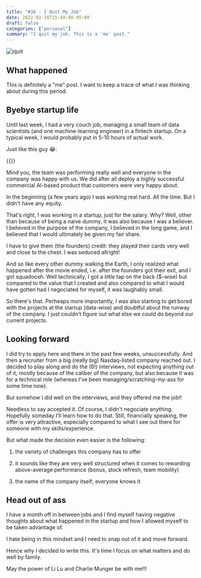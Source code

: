```yaml
---
title: "#38 - I Quit My Job"
date: 2022-02-28T15:49:08-05:00
draft: false
categories: ["personal"]
summary: "I quit my job. This is a 'me' post."
---
```


![iquit](/images/iquit.png)

## What happened

This is definitely a "me" post. I want to keep a trace of what I was thinking about during this period.

## Byebye startup life

Until last week, I had a very couch job, managing a small team of data scientists (and one machine-learning engineer) in a fintech startup. On a typical week, I would probably put in 5-10 hours of actual work. 

Just like this guy 😂:

{{<youtube j_1lIFRdnhA>}}

Mind you, the team was performing really well and everyone in the company was happy with us. We did after all deploy a highly successful commercial AI-based product that customers were very happy about.

In the beginning (a few years ago) I was working real hard. All the time. But I didn't have any equity. 

That's right, I was working in a startup, just for the salary. Why? Well, other than because of being a naive dummy, it was also because I was a believer. I believed in the purpose of the company, I believed in the long game, and I believed that I would ultimately be given my fair share.

I have to give them (the founders) credit: they played their cards very well and close to the chest. I was seduced allright!

And so like every other dummy walking the Earth, I only realized what happened after the movie ended, i.e. after the founders got their exit, and I got squadoosh. Well technically, I got a little tap on the back ($-wise) but compared to the value that I created and also compared to what I would have gotten had I negociated for myself, it was laughably small.

So there's that. Perheaps more importantly, I was also starting to get bored with the projects at the startup (data-wise) and doubtful about the runway of the company. I just couldn't figure out what else we could do beyond our current projects. 

## Looking forward

I did try to apply here and there in the past few weeks, unsuccessfully. And then a recruiter from a big (really big) Nasdaq-listed company reached out. I decided to play along and do the (6!) interviews, not expecting anything out of it, mostly because of the caliber of the company, but also because it was for a technical role (whereas I've been managing/scratching-my-ass for some time now).

But somehow I did well on the interviews, and they offered me the job!! 

Needless to say  accepted it. Of course, I didn't negociate anything. Hopefully someday I'll learn how to do that. Still, financially speaking, the offer is very attractive, especially compared to what I see out there for someone with my skills/experience.

But what made the decision even easier is the following:

1. the variety of challenges this company has to offer

2. it sounds like they are very well structured when it comes to rewarding above-average performance (bonus, stock refresh, team mobility)

3. the name of the company itself; everyone knows it

## Head out of ass

I have a month off in between jobs and I find myself having negative thoughts about what happened in the startup and how I allowed myself to be taken advantage of. 

I hate being in this mindset and I need to snap out of it and move forward. 

Hence why I decided to write this. It's time I focus on what matters and do well by family.

May the power of Li Lu and Charlie Munger be with me!!!


